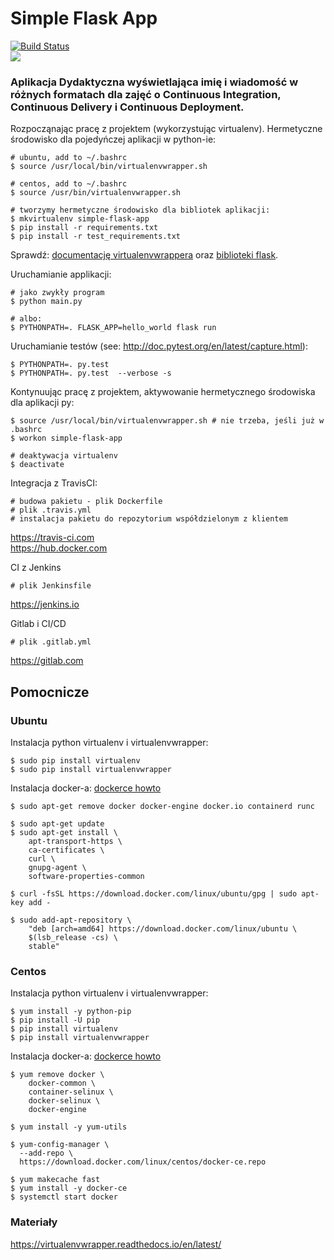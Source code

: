 # Simple Flask App

[![Build Status](https://travis-ci.com/AdrianDolniak/flask-hello-world.svg?branch=master)](https://travis-ci.com/AdrianDolniak/flask-hello-world) \
<a href="https://www.statuscake.com" title="Website Uptime Monitoring"><img src="https://app.statuscake.com/button/index.php?Track=4018761&Days=1&Design=5" /></a>

### Aplikacja Dydaktyczna wyświetlająca imię i wiadomość w różnych formatach dla zajęć o Continuous Integration, Continuous Delivery i Continuous Deployment.


Rozpocząnając pracę z projektem (wykorzystując virtualenv). Hermetyczne środowisko dla pojedyńczej aplikacji w python-ie:

    # ubuntu, add to ~/.bashrc
    $ source /usr/local/bin/virtualenvwrapper.sh
    
    # centos, add to ~/.bashrc
    $ source /usr/bin/virtualenvwrapper.sh
   
    # tworzymy hermetyczne środowisko dla bibliotek aplikacji:
    $ mkvirtualenv simple-flask-app
    $ pip install -r requirements.txt
    $ pip install -r test_requirements.txt

  Sprawdź: [documentację virtualenvwrappera](https://virtualenvwrapper.readthedocs.io/en/latest/command_ref.html) oraz [biblioteki flask](http://flask.pocoo.org).

Uruchamianie applikacji:

    # jako zwykły program
    $ python main.py

    # albo:
    $ PYTHONPATH=. FLASK_APP=hello_world flask run

Uruchamianie testów (see: http://doc.pytest.org/en/latest/capture.html):


    $ PYTHONPATH=. py.test
    $ PYTHONPATH=. py.test  --verbose -s

Kontynuując pracę z projektem, aktywowanie hermetycznego środowiska dla aplikacji py:

  
    $ source /usr/local/bin/virtualenvwrapper.sh # nie trzeba, jeśli już w .bashrc
    $ workon simple-flask-app

    # deaktywacja virtualenv
    $ deactivate

Integracja z TravisCI:

  
    # budowa pakietu - plik Dockerfile
    # plik .travis.yml    
    # instalacja pakietu do repozytorium współdzielonym z klientem 

 https://travis-ci.com \
 https://hub.docker.com

CI z Jenkins
    
    # plik Jenkinsfile 

https://jenkins.io

Gitlab i CI/CD

    # plik .gitlab.yml

https://gitlab.com

## Pomocnicze


### Ubuntu

Instalacja python virtualenv i virtualenvwrapper:


    $ sudo pip install virtualenv
    $ sudo pip install virtualenvwrapper

Instalacja docker-a: [dockerce howto](https://docs.docker.com/install/linux/docker-ce/ubuntu/)


    $ sudo apt-get remove docker docker-engine docker.io containerd runc
    
    $ sudo apt-get update
    $ sudo apt-get install \
        apt-transport-https \
        ca-certificates \
        curl \
        gnupg-agent \
        software-properties-common
        
    $ curl -fsSL https://download.docker.com/linux/ubuntu/gpg | sudo apt-key add -
    
    $ sudo add-apt-repository \
        "deb [arch=amd64] https://download.docker.com/linux/ubuntu \
        $(lsb_release -cs) \
        stable"
    

### Centos


Instalacja python virtualenv i virtualenvwrapper:


    $ yum install -y python-pip
    $ pip install -U pip
    $ pip install virtualenv
    $ pip install virtualenvwrapper

Instalacja docker-a: [dockerce howto](https://docs.docker.com/install/linux/docker-ce/centos/)


    $ yum remove docker \
        docker-common \
        container-selinux \
        docker-selinux \
        docker-engine

    $ yum install -y yum-utils

    $ yum-config-manager \
      --add-repo \
      https://download.docker.com/linux/centos/docker-ce.repo

    $ yum makecache fast
    $ yum install -y docker-ce
    $ systemctl start docker

### Materiały


https://virtualenvwrapper.readthedocs.io/en/latest/

